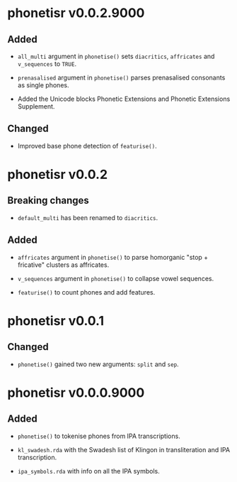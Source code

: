 # phonetisr v0.0.2.9000

## Added

* `all_multi` argument in `phonetise()` sets `diacritics`, `affricates` and `v_sequences` to `TRUE`.

* `prenasalised` argument in `phonetise()` parses prenasalised consonants as single phones.

* Added the Unicode blocks Phonetic Extensions and Phonetic Extensions Supplement.

## Changed

* Improved base phone detection of `featurise()`.




# phonetisr v0.0.2

## Breaking changes

* `default_multi` has been renamed to `diacritics`.

## Added

* `affricates` argument in `phonetise()` to parse homorganic "stop + fricative" clusters as affricates.

* `v_sequences` argument in `phonetise()` to collapse vowel sequences.

* `featurise()` to count phones and add features.


# phonetisr v0.0.1

## Changed

* `phonetise()` gained two new arguments: `split` and `sep`.




# phonetisr v0.0.0.9000

## Added

* `phonetise()` to tokenise phones from IPA transcriptions.

* `kl_swadesh.rda` with the Swadesh list of Klingon in transliteration and IPA transcription.

* `ipa_symbols.rda` with info on all the IPA symbols.
